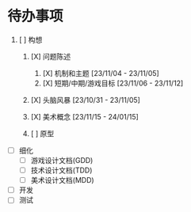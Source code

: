 # 待办事项

1. [ ] 构想
    1. [X] 问题陈述

        1. [X] 机制和主题 [23/11/04 - 23/11/05]
        2. [X] 短期/中期/游戏目标 [23/11/06 - 23/11/12]
    2. [X] 头脑风暴 [23/10/31 - 23/11/05]
    3. [X] 美术概念 [23/11/15 - 24/01/15]
    4. [ ] 原型

* [ ] 细化
  * [ ] 游戏设计文档(GDD)
  * [ ] 技术设计文档(TDD)
  * [ ] 美术设计文档(MDD)
* [ ] 开发
* [ ] 测试
